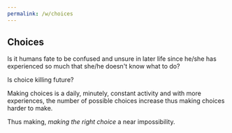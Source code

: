 ```yaml
---
permalink: /w/choices
---
```


## Choices

Is it humans fate to be confused and unsure in later life since he/she has experienced so much that she/he doesn't know what to do?

Is choice killing future?

Making choices is a daily, minutely, constant activity and with more experiences, the number of possible choices increase thus making choices harder to make.

Thus making, *making the right choice* a near impossibility.
